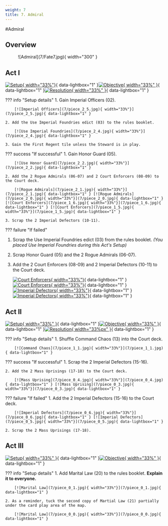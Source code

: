 ```yaml
---
weight: 7
title: 7. Admiral
---
```

#Admiral
## Overview
<figure markdown="span">
![Admiral](7/Fate7.jpg){ width="300" }
</figure>

## Act I

[![Setup](7/piece_2_6.jpg){ width="33%"}](7/piece_2_6.jpg){ data-lightbox="1" }[![Objective](7/back_2_6.jpg){ width="33%" }](7/back_2_6.jpg){ data-lightbox="1" }[![Resolution](7/piece_2_3.jpg){ width="33%" }](7/piece_2_3.jpg){ data-lightbox="1" }

??? info "Setup details"
    1. Gain Imperial Officers (02).
    
        [![Imperial Officers](7/piece_2_5.jpg){ width="33%"}](7/piece_2_5.jpg){ data-lightbox="1" }

    2. Add the Use Imperial Foundries edict (03) to the rules booklet.
    
        [![Use Imperial Foundries](7/piece_2_4.jpg){ width="33%"}](7/piece_2_4.jpg){ data-lightbox="1" }
    
    3. Gain the First Regent tile unless the Steward is in play.

??? success "If successful"
    1. Gain Honor Guard (05).
    
        [![Use Honor Guard](7/piece_2_2.jpg){ width="33%"}](7/piece_2_2.jpg){ data-lightbox="1" }
    
    2. Add the 2 Rogue Admirals (06-07) and 2 Court Enforcers (08-09) to the Court deck.
    
        [![Rogue Admirals](7/piece_2_1.jpg){ width="33%"}](7/piece_2_1.jpg){ data-lightbox="1" } [![Rogue Admirals](7/piece_2_0.jpg){ width="33%"}](7/piece_2_0.jpg){ data-lightbox="1" } [![Court Enforcers](7/piece_1_6.jpg){ width="33%"}](7/piece_1_6.jpg){ data-lightbox="1" } [![Court Enforcers](7/piece_1_5.jpg){ width="33%"}](7/piece_1_5.jpg){ data-lightbox="1" }
    
    3. Scrap the 2 Imperial Defectors (10-11).

??? failure "If failed"
   1. Scrap the Use Imperial Foundries edict (03) from the rules booklet. *(You placed Use Imperial Foundries during this Act's Setup)*
   
   2. Scrap Honor Guard (05) and the 2 Rogue Admirals (06-07).
   
   3. Add the 2 Court Enforcers (08-09) and 2 Imperial Defectors (10-11) to the Court deck.

        [![Court Enforcers](7/piece_1_6.jpg){ width="33%"}](7/piece_1_6.jpg){ data-lightbox="1" } [![Court Enforcers](7/piece_1_5.jpg){ width="33%"}](7/piece_1_5.jpg){ data-lightbox="1" } [![Imperial Defectors](7/piece_1_4.jpg){ width="33%"}](7/piece_1_4.jpg){ data-lightbox="1" } [![Imperial Defectors](7/piece_1_3.jpg){ width="33%"}](7/piece_1_3.jpg){ data-lightbox="1" }

## Act II

[![Setup](7/piece_1_2.jpg){ width="33%" }](7/piece_1_2.jpg){ data-lightbox="1" }[![Objective](7/back_1_2.jpg){ width="33%" }](7/back_1_2.jpg){ data-lightbox="1" }[![Resolution](7/piece_1_0.jpg){ width="33%px" }](7/piece_1_0.jpg){ data-lightbox="1" }

??? info "Setup details"
    1. Shuffle Command Chaos (13) into the Court deck.

        [![Command Chaos](7/piece_1_1.jpg){ width="33%"}](7/piece_1_1.jpg){ data-lightbox="1" }

??? success "If successful"
    1. Scrap the 2 Imperial Defectors (15-16).
    
    2. Add the 2 Mass Uprisings (17-18) to the Court deck.

        [![Mass Uprising](7/piece_0_4.jpg){ width="33%"}](7/piece_0_4.jpg){ data-lightbox="1" } [![Mass Uprising](7/piece_0_3.jpg){ width="33%"}](7/piece_0_3.jpg){ data-lightbox="1" }

??? failure "If failed"
    1. Add the 2 Imperial Defectors (15-16) to the Court deck.
    
        [![Imperial Defectors](7/piece_0_6.jpg){ width="33%"}](7/piece_0_6.jpg){ data-lightbox="1" } [![Imperial Defectors](7/piece_0_5.jpg){ width="33%"}](7/piece_0_5.jpg){ data-lightbox="1" }
    
    2. Scrap the 2 Mass Uprisings (17-18).

## Act III

[![Setup](7/piece_0_2.jpg){ width="33%" }](7/piece_0_2.jpg){ data-lightbox="1" }[![Objective](7/back_0_2.jpg){ width="33%" }](7/back_0_2.jpg){ data-lightbox="1" }

??? info "Setup details"
    1. Add Marital Law (20) to the rules booklet. **Explain it to everyone.**

        [![Marital Law](7/piece_0_1.jpg){ width="33%"}](7/piece_0_1.jpg){ data-lightbox="1" }

    2. As a reminder, tuck the second copy of Martial Law (21) partially under the card play area of the map.

        [![Marital Law](7/piece_0_0.jpg){ width="33%"}](7/piece_0_0.jpg){ data-lightbox="1" }